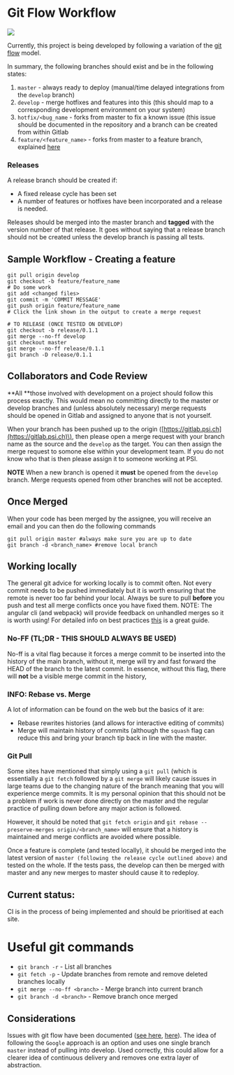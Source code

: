 # Git Flow Workflow

![](https://images.duckduckgo.com/iu/?u=http%3A%2F%2F1.bp.blogspot.com%2F-ct9MmWf5gJk%2FU2Pe9V8A5GI%2FAAAAAAAAAT0%2F0Y-XvAb9RB8%2Fs1600%2Fgitflow-orig-diagram.png&f=1)

Currently, this project is being developed by following a variation of the [git flow](https://www.atlassian.com/git/tutorials/comparing-workflows/gitflow-workflow) model.

In summary, the following branches should exist and be in the following states:  
1. `master` - always ready to deploy \(manual/time delayed integrations from the `develop` branch\)  
2. `develop` - merge hotfixes and features into this \(this should map to a corresponding development environment on your system\)  
3. `hotfix/<bug_name` - forks from master to fix a known issue \(this issue should be documented in the repository and a branch can be created from within Gitlab  
4. `feature/<feature_name>` - forks from master to a feature branch, explained [here](https://gitlab.psi.ch/help/workflow/workflow.md)

### Releases

A release branch should be created if:

* A fixed release cycle has been set
* A number of features or hotfixes have been incorporated and a release is needed.

Releases should be merged into the master branch and **tagged** with the version number of that release. It goes without saying that a release branch should not be created unless the develop branch is passing all tests.

## Sample Workflow - Creating a feature

```
git pull origin develop
git checkout -b feature/feature_name
# Do some work
git add <changed files>
git commit -m 'COMMIT MESSAGE'
git push origin feature/feature_name
# Click the link shown in the output to create a merge request

# TO RELEASE (ONCE TESTED ON DEVELOP)
git checkout -b release/0.1.1
git merge --no-ff develop
git checkout master
git merge --no-ff release/0.1.1
git branch -D release/0.1.1
```

## Collaborators and Code Review

**All **those involved with development on a project should follow this process exactly. This would mean no committing directly to the master or develop branches and \(unless absolutely necessary\) merge requests should be opened in Gitlab and assigned to anyone that is not yourself.

When your branch has been pushed up to the origin \([https://gitlab.psi.ch](https://gitlab.psi.ch)\), then please open a merge request with your branch name as the source and the `develop` as the target. You can then assign the merge request to somone else within your development team. If you do not know who that is then please assign it to someone working at PSI.

**NOTE** When a new branch is opened it **must** be opened from the `develop` branch. Merge requests opened from other branches will not be accepted.

## Once Merged

When your code has been merged by the assignee, you will receive an email and you can then do the following commands

```
git pull origin master #always make sure you are up to date
git branch -d <branch_name> #remove local branch
```

## Working locally

The general git advice for working locally is to commit often. Not every commit needs to be pushed immediately but it is worth ensuring that the remote is never too far behind your local. Always be sure to pull **before** you push and test all merge conflicts once you have fixed them. NOTE: The angular cli \(and webpack\) will provide feedback on unhandled merges so it is worth using! For detailed info on best practices [this](https://sethrobertson.github.io/GitBestPractices/) is a great guide.

### No-FF \(TL;DR - THIS SHOULD ALWAYS BE USED\)

No-ff is a vital flag because it forces a merge commit to be inserted into the history of the main branch, without it, merge will try and fast forward the HEAD of the branch to the latest commit. In essence, without this flag, there will **not** be a visible merge commit in the history,

### INFO: Rebase vs. Merge

A lot of information can be found on the web but the basics of it are:

* Rebase rewrites histories  \(and allows for interactive editing of commits\)
* Merge will maintain history of commits \(although the `squash` flag can reduce this and bring your branch tip back in line with the master.

### Git Pull

Some sites have mentioned that simply using a `git pull` \(which is essentially a `git fetch` followed by a `git merge` will likely cause issues in large teams due to the changing nature of the branch meaning that you will experience merge commits. It is my personal opinion that this should not be a problem if work is never done directly on the master and the regular practice of pulling down before any major action is followed.

However, it should be noted that `git fetch origin` and `git rebase --preserve-merges origin/<branch_name>` will ensure that a history is maintained and merge conflicts are avoided where possible.

Once a feature is complete \(and tested locally\), it should be merged into the latest version of `master (following the release cycle outlined above)` and tested on the whole. If the tests pass, the develop can then be merged with master and any new merges to master should cause it to redeploy.

## Current status:

CI is in the process of being implemented and should be prioritised at each site.

# Useful git commands

* `git branch -r` -  List all branches
* `git fetch -p` -  Update branches from remote and remove deleted branches locally
* `git merge --no-ff <branch>` -  Merge branch into current branch
* `git branch -d <branch>` -  Remove branch once merged 

## Considerations

Issues with git flow have been documented \([see here](https://gitlab.psi.ch/help/workflow/gitlab_flow.md), [here](http://endoflineblog.com/gitflow-considered-harmful)\). The idea of following the `Google` approach is an option and uses one single branch `master` instead of pulling into develop. Used correctly, this could allow for a clearer idea of continuous delivery and removes one extra layer of abstraction.

